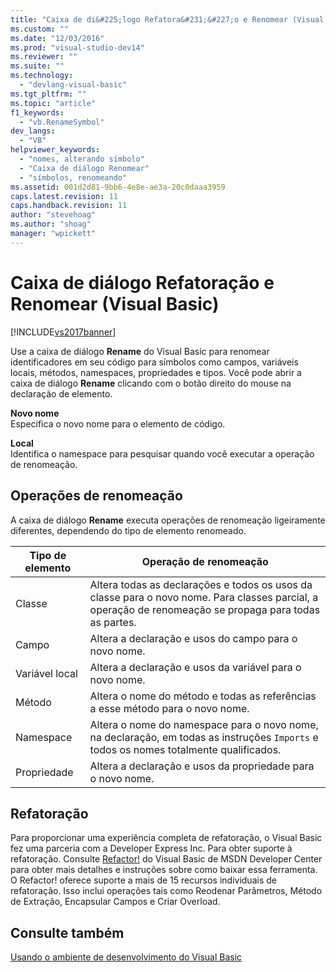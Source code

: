 ```yaml
---
title: "Caixa de di&#225;logo Refatora&#231;&#227;o e Renomear (Visual Basic) | Microsoft Docs"
ms.custom: ""
ms.date: "12/03/2016"
ms.prod: "visual-studio-dev14"
ms.reviewer: ""
ms.suite: ""
ms.technology: 
  - "devlang-visual-basic"
ms.tgt_pltfrm: ""
ms.topic: "article"
f1_keywords: 
  - "vb.RenameSymbol"
dev_langs: 
  - "VB"
helpviewer_keywords: 
  - "nomes, alterando símbolo"
  - "Caixa de diálogo Renomear"
  - "símbolos, renomeando"
ms.assetid: 001d2d81-9bb6-4e8e-ae3a-20c0daaa3959
caps.latest.revision: 11
caps.handback.revision: 11
author: "stevehoag"
ms.author: "shoag"
manager: "wpickett"
---
```

# Caixa de di&#225;logo Refatora&#231;&#227;o e Renomear (Visual Basic)
[!INCLUDE[vs2017banner](../../../csharp/includes/vs2017banner.md)]

Use a caixa de diálogo **Rename** do Visual Basic para renomear identificadores em seu código para símbolos como campos, variáveis locais, métodos, namespaces, propriedades e tipos.  Você pode abrir a caixa de diálogo **Rename** clicando com o botão direito do mouse na declaração de elemento.  
  
 **Novo nome**  
 Especifica o novo nome para o elemento de código.  
  
 **Local**  
 Identifica o namespace para pesquisar quando você executar a operação de renomeação.  
  
## Operações de renomeação  
 A caixa de diálogo **Rename** executa operações de renomeação ligeiramente diferentes, dependendo do tipo de elemento renomeado.  
  
|Tipo de elemento|Operação de renomeação|  
|----------------------|----------------------------|  
|Classe|Altera todas as declarações e todos os usos da classe para o novo nome.  Para classes parcial, a operação de renomeação se propaga para todas as partes.|  
|Campo|Altera a declaração e usos do campo para o novo nome.|  
|Variável local|Altera a declaração e usos da variável para o novo nome.|  
|Método|Altera o nome do método e todas as referências a esse método para o novo nome.|  
|Namespace|Altera o nome do namespace para o novo nome, na declaração, em todas as instruções `Imports` e todos os nomes totalmente qualificados.|  
|Propriedade|Altera a declaração e usos da propriedade para o novo nome.|  
  
## Refatoração  
 Para proporcionar uma experiência completa de refatoração, o Visual Basic fez uma parceria com a Developer Express Inc.  Para obter suporte à refatoração.  Consulte [Refactor\!](http://go.microsoft.com/fwlink/?LinkId=155788) do Visual Basic de MSDN Developer Center para obter mais detalhes e instruções sobre como baixar essa ferramenta.  O Refactor\!  oferece suporte a mais de 15 recursos individuais de refatoração.  Isso inclui operações tais como Reodenar Parâmetros,  Método de Extração, Encapsular Campos e Criar Overload.  
  
## Consulte também  
 [Usando o ambiente de desenvolvimento do Visual Basic](../../../visual-basic/developing-apps/using-ide/using-the-visual-basic-development-environment.md)